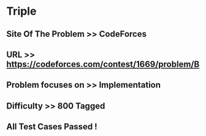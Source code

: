 # Triple

## Site Of The Problem >> CodeForces

## URL >> https://codeforces.com/contest/1669/problem/B

## Problem focuses on >> Implementation

## Difficulty >> 800 Tagged

## All Test Cases Passed !


